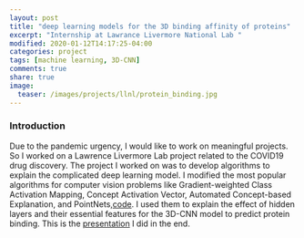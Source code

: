 ```yaml
---
layout: post
title: "deep learning models for the 3D binding affinity of proteins"
excerpt: "Internship at Lawrance Livermore National Lab " 
modified: 2020-01-12T14:17:25-04:00
categories: project
tags: [machine learning, 3D-CNN]
comments: true
share: true
image:
  teaser: /images/projects/llnl/protein_binding.jpg
---
```

<!-- 
Investigated 3D-CNN, GCNN, Fusion Model, GAM++ models to model the 3D binding affinity of
proteins for drug discovery -->


### Introduction

Due to the pandemic urgency, I would like to work on meaningful projects. So I worked on a Lawrence Livermore Lab project related to the COVID19 drug discovery. The project I worked on was to develop algorithms to explain the complicated deep learning model. I modified the most popular algorithms for computer vision problems like Gradient-weighted Class Activation Mapping,  Concept Activation Vector, Automated Concept-based Explanation, and PointNets,[code](/downloads/code/cnn_3d.zip). I used them to explain the effect of hidden layers and their essential features for the 3D-CNN model to predict protein binding. This is the [presentation](/downloads/papers/Deep_Learning_Biology.pdf) I did in the end. 

<!-- 
### Link to GitHub

[pdf](https://github.com/zzh237/llnl)
 -->
